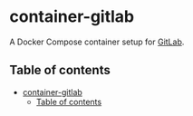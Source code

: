 # container-gitlab

A Docker Compose container setup for [GitLab](https://gitlab.com/gitlab-org/gitlab).

## Table of contents

- [container-gitlab](#container-gitlab)
  - [Table of contents](#table-of-contents)
